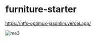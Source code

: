 # furniture-starter

https://ntfs-optimux-jasonlim.vercel.app/

![me3](https://user-images.githubusercontent.com/107684179/193408005-9ddbb204-00d2-4caf-be26-7d90efff6ac0.png)
